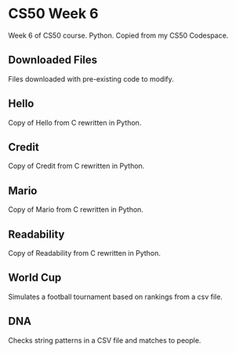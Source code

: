 # CS50 Week 6
Week 6 of CS50 course. Python. Copied from my CS50 Codespace.

## Downloaded Files
Files downloaded with pre-existing code to modify.

## Hello
Copy of Hello from C rewritten in Python.

## Credit
Copy of Credit from C rewritten in Python.

## Mario
Copy of Mario from C rewritten in Python.

## Readability
Copy of Readability from C rewritten in Python.

## World Cup
Simulates a football tournament based on rankings from a csv file.

## DNA
Checks string patterns in a CSV file and matches to people.

